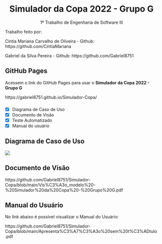 <h1 align="center"> Simulador da Copa 2022 - Grupo G</h1>

<p align="center"> 1º Trabalho de Engenharia de Software III</p>

<p> Trabalho feito por: </p>
<p> Cintia Mariana Carvalho de Oliveira - Github: https://github.com/CintiaMariana </p>
<p> Gabriel da Silva Pereira - Github: https://github.com/Gabriel8751 </p>

<h2> GitHub Pages </h2>
<p> Acessem o link do GitHub Pages para usar o <b>Simulador da Copa 2022 - Grupo G</b></p>
https://gabriel8751.github.io/Simulador-Copa/

### 
- [x] Diagrama de Caso de Uso
- [x] Documento de Visão
- [x] Teste Automatizado
- [x] Manual do usuário

<h2> Diagrama de Caso de Uso</h2>
<img src = https://github.com/Gabriel8751/Simulador-Copa/issues/1#issue-1450081965>

<h2> Documento de Visão </h2>
https://github.com/Gabriel8751/Simulador-Copa/blob/main/Vis%C3%A3o_modelo%20-%20Simulador%20da%20Copa%20-%20Grupo%20G.pdf

<h2> Manual do Usuário</h2>
<p> No link abaixo é possível visualizar o Manual do Usuário:</p>
https://github.com/Gabriel8751/Simulador-Copa/blob/main/Apresenta%C3%A7%C3%A3o%20sem%20t%C3%ADtulo.pdf

